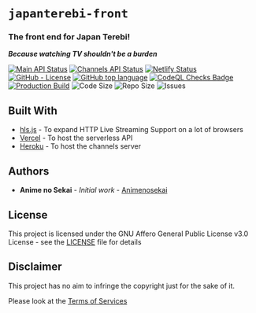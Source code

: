 # `japanterebi-front`

### The front end for Japan Terebi!  
***Because watching TV shouldn't be a burden***

[![Main API Status](https://img.shields.io/uptimerobot/ratio/m787817878-b8981da3cd50ccafba042058?label=Main%20API%20Uptime)](https://stats.uptimerobot.com/lMVyrUoqYq/787817878)
[![Channels API Status](https://img.shields.io/uptimerobot/ratio/m787903761-eee8bc3c1af299a23226af9f?label=Channels%20API%20Uptime)](https://stats.uptimerobot.com/lMVyrUoqYq/787903761)
[![Netlify Status](https://api.netlify.com/api/v1/badges/704ba16e-4ab4-4685-a0c8-46f5961fff4b/deploy-status)](https://app.netlify.com/sites/japanterebi-nightly/deploys)
[![GitHub - License](https://img.shields.io/github/license/AnimenosekaiGroup/japanterebi-front)](https://github.com/AnimenosekaiGroup/japanterebi-front/blob/master/LICENSE)
[![GitHub top language](https://img.shields.io/github/languages/top/AnimenosekaiGroup/japanterebi-front)](https://github.com/AnimenosekaiGroup/japanterebi-front)
[![CodeQL Checks Badge](https://github.com/AnimenosekaiGroup/japanterebi-front/workflows/CodeQL%20Analysis/badge.svg)](https://github.com/AnimenosekaiGroup/japanterebi-front/actions?query=workflow%3ACodeQL)
[![Production Build](https://github.com/AnimenosekaiGroup/japanterebi-front/actions/workflows/production.yaml/badge.svg)](https://github.com/AnimenosekaiGroup/japanterebi-front/actions/workflows/production.yaml)
![Code Size](https://img.shields.io/github/languages/code-size/AnimenosekaiGroup/japanterebi-front)
![Repo Size](https://img.shields.io/github/repo-size/AnimenosekaiGroup/japanterebi-front)
![Issues](https://img.shields.io/github/issues/AnimenosekaiGroup/japanterebi-front)


## Built With

* [hls.js](https://github.com/video-dev/hls.js) - To expand HTTP Live Streaming Support on a lot of browsers
* [Vercel](https://vercel.com/) - To host the serverless API
* [Heroku](http://heroku.com/) - To host the channels server

## Authors

* **Anime no Sekai** - *Initial work* - [Animenosekai](https://github.com/Animenosekai)

## License

This project is licensed under the GNU Affero General Public License v3.0 License - see the [LICENSE](LICENSE) file for details


## Disclaimer
This project has no aim to infringe the copyright just for the sake of it.

Please look at the [Terms of Services](TERMSOFSERVICES.md)
